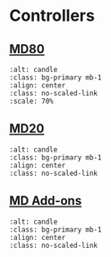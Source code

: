 # Controllers

## [MD80](./md80_controller/MD80.md)
```{figure} ./md80_controller/images/MD80/md80.webp
:alt: candle
:class: bg-primary mb-1
:align: center
:class: no-scaled-link
:scale: 70%
```
## [MD20](./md20_controller/MD20.md)
```{figure} ./md20_controller/images/md20.webp
:alt: candle
:class: bg-primary mb-1
:align: center
:class: no-scaled-link
```

## [MD Add-ons](./add_ons/Add-ons.md)
```{figure} ./add_ons/aux_encoders/images/output_encoders.jpg
:alt: candle
:class: bg-primary mb-1
:align: center
:class: no-scaled-link
```